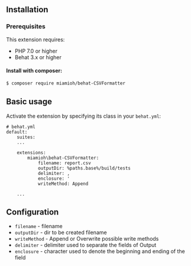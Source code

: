 ## Installation

### Prerequisites

This extension requires:

* PHP 7.0 or higher
* Behat 3.x or higher

#### Install with composer:

```bash
$ composer require miamioh/behat-CSVFormatter
```

## Basic usage

Activate the extension by specifying its class in your `behat.yml`:

```text
# behat.yml
default:
    suites:
    ...

    extensions:
        miamioh\behat-CSVFormatter:
            filename: report.csv
            outputDir: %paths.base%/build/tests
            delimiter: ,
            enclosure: '
            writeMethod: Append
            
    ...
```

## Configuration
* `filename` - filename
* `outputDir` - dir to be created filename
* `writeMethod` - Append or Overwrite possible write methods
* `delimiter` - delimiter used to separate the fields of Output
* `enclosure` - character used to denote the beginning and ending of the field 
